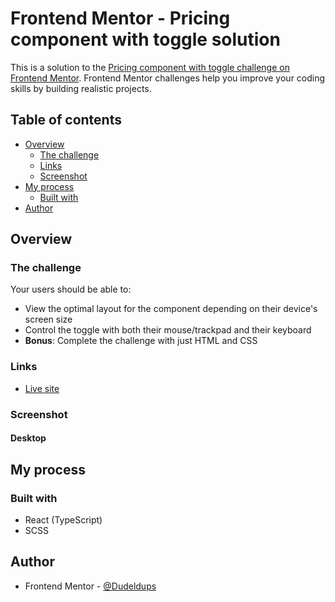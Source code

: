 # Frontend Mentor - Pricing component with toggle solution

This is a solution to the [Pricing component with toggle challenge on Frontend Mentor](https://www.frontendmentor.io/challenges/pricing-component-with-toggle-8vPwRMIC). Frontend Mentor challenges help you improve your coding skills by building realistic projects.

## Table of contents

- [Overview](#overview)
  - [The challenge](#the-challenge)
  <!-- - [Added features](#added-features) -->
  - [Links](#links)
  - [Screenshot](#screenshot)
- [My process](#my-process)
  - [Built with](#built-with)
- [Author](#author)

## Overview

### The challenge

Your users should be able to:

- View the optimal layout for the component depending on their device's screen size
- Control the toggle with both their mouse/trackpad and their keyboard
- **Bonus**: Complete the challenge with just HTML and CSS

<!-- ### Added features -->

### Links

<!-- - [Solution on Frontend Mentor]() -->

- [Live site](https://fm-pricing-component-with-toggle-9000.netlify.app/)

### Screenshot

#### Desktop

<!-- ![Solution]() -->

## My process

### Built with

- React (TypeScript)
- SCSS

## Author

- Frontend Mentor - [@Dudeldups](https://www.frontendmentor.io/profile/Dudeldups)
